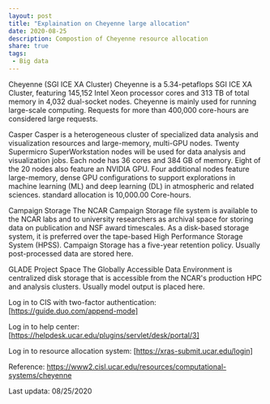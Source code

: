 ```yaml
---
layout: post
title: "Explaination on Cheyenne large allocation"
date: 2020-08-25
description: Compostion of Cheyenne resource allocation
share: true
tags:
 - Big data
---
```


Cheyenne (SGI ICE XA Cluster) 
Cheyenne is a 5.34-petaflops SGI ICE XA Cluster, featuring 145,152 Intel Xeon processor cores and 313 TB of total memory in 4,032 dual-socket nodes. Cheyenne is mainly used for running large-scale computing. Requests for more than 400,000 core-hours are considered large requests. 

Casper 
Casper is a heterogeneous cluster of specialized data analysis and visualization resources and large-memory, multi-GPU nodes. Twenty Supermicro SuperWorkstation nodes will be used for data analysis and visualization jobs. Each node has 36 cores and 384 GB of memory. Eight of the 20 nodes also feature an NVIDIA GPU. Four additional nodes feature large-memory, dense GPU configurations to support explorations in machine learning (ML) and deep learning (DL) in atmospheric and related sciences.
standard allocation is 10,000.00 Core-hours.
 
Campaign Storage 
The NCAR Campaign Storage file system is available to the NCAR labs and to university researchers as archival space for storing data on publication and NSF award timescales. As a disk-based storage system, it is preferred over the tape-based High Performance Storage System (HPSS). Campaign Storage has a five-year retention policy. Usually post-processed data are stored here.

GLADE Project Space 
The Globally Accessible Data Environment is centralized disk storage that is accessible from the NCAR's production HPC and analysis clusters. Usually model output is placed here.

Log in to CIS with two-factor authentication:
[https://guide.duo.com/append-mode]

Log in to help center:
[https://helpdesk.ucar.edu/plugins/servlet/desk/portal/3]

Log in to resource allocation system:
[https://xras-submit.ucar.edu/login]

Reference:
https://www2.cisl.ucar.edu/resources/computational-systems/cheyenne

Last updata: 08/25/2020